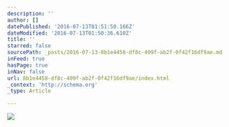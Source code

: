 ```yaml
---
description: ''
author: []
datePublished: '2016-07-13T01:51:50.166Z'
dateModified: '2016-07-13T01:50:36.610Z'
title: ''
starred: false
sourcePath: _posts/2016-07-13-8b1e4458-df8c-409f-ab2f-0f42f16df9ae.md
inFeed: true
hasPage: true
inNav: false
url: 8b1e4458-df8c-409f-ab2f-0f42f16df9ae/index.html
_context: 'http://schema.org'
_type: Article

---
```

![](https://the-grid-user-content.s3-us-west-2.amazonaws.com/58a37301-064c-4758-b9d1-d52b7ad35a37.jpg)